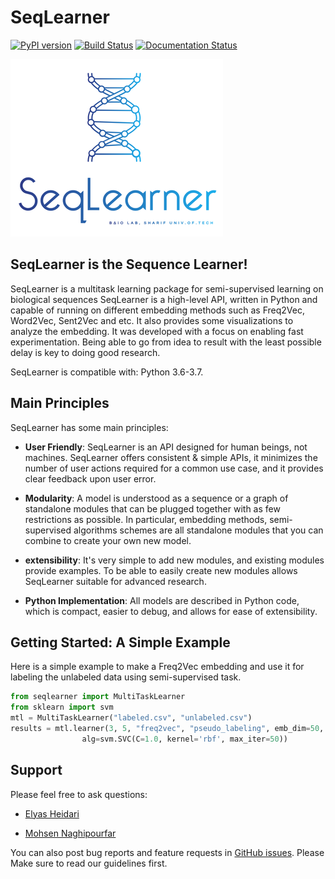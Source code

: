 # SeqLearner
[![PyPI version](https://badge.fury.io/py/seqlearner.svg)](https://badge.fury.io/py/seqlearner) [![Build Status](https://travis-ci.org/EliHei/SeqLearn.svg?branch=master)](https://travis-ci.org/EliHei/SeqLearn) [![Documentation Status](https://readthedocs.org/projects/seqlearner/badge/?version=latest)](https://seqlearner.readthedocs.io/en/latest/?badge=latest)

![](logo.png)

## SeqLearner is the Sequence Learner!
SeqLearner is a multitask learning package for semi-supervised learning on biological sequences
SeqLearner is a high-level API, written in Python and capable of running on different embedding methods such as Freq2Vec, Word2Vec, Sent2Vec and etc. It also provides some visualizations to analyze the embedding.
It was developed with a focus on enabling fast experimentation. Being able to go from idea to result with the least possible delay is key to doing good research.

SeqLearner is compatible with: Python 3.6-3.7.

## Main Principles
SeqLearner has some main principles:
  
- __User Friendly__: SeqLearner is an API designed for human beings, not machines. SeqLearner offers consistent & simple APIs, it minimizes the number of user actions required for a common use case, and it provides clear feedback upon user error.

- __Modularity__: A model is understood as a sequence or a graph of standalone modules that can be plugged together with as few restrictions as possible. In particular, embedding methods, semi-supervised algorithms schemes are all standalone modules that you can combine to create your own new model.

- __extensibility__: It's very simple to add new modules, and existing modules provide examples. To be able to easily create new modules allows SeqLearner suitable for advanced research.

- __Python Implementation__: All models are described in Python code, which is compact, easier to debug, and allows for ease of extensibility.

## Getting Started: A Simple Example
Here is a simple example to make a Freq2Vec embedding and use it for labeling the unlabeled data using semi-supervised task.

```python
from seqlearner import MultiTaskLearner
from sklearn import svm
mtl = MultiTaskLearner("labeled.csv", "unlabeled.csv")
results = mtl.learner(3, 5, "freq2vec", "pseudo_labeling", emb_dim=50, epochs=250,
                alg=svm.SVC(C=1.0, kernel='rbf', max_iter=50))                            
```

## Support
Please feel free to ask questions:

- [Elyas Heidari](mailto:almasmadani@gmail.com)

- [Mohsen Naghipourfar](mailto:mn7697np@gmail.com)

You can also post bug reports and feature requests in [GitHub issues](https://github.com/EliHei/SeqLearn/issues). Please Make sure to read our guidelines first.

